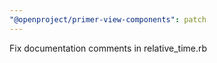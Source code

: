 ```yaml
---
"@openproject/primer-view-components": patch
---
```


Fix documentation comments in relative_time.rb

